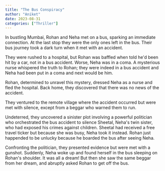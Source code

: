 ```yaml
---
title: "The Bus Conspiracy"
author: "Aniket"
date: 2023-08-31
categories: ["Thriller"]
---
```


In bustling Mumbai, Rohan and Neha met on a bus, sparking an immediate connection. At the last stop they were the only ones left in the bus. Their bus journey took a dark turn when it met with an accident.

They were rushed to a hospital, but Rohan was baffled when told he'd been hit by a car, not in a bus accident. Worse, Neha was in a coma. A mysterious nurse whispered the truth to Rohan; they were indeed in a bus accident and Neha had been put in a coma and next would be him.

Rohan, determined to unravel this mystery, dressed Neha as a nurse and fled the hospital. Back home, they discovered that there was no news of the accident. 

They ventured to the remote village where the accident occurred but were met with silence, except from a beggar who warned them to run.

Undeterred, they uncovered a sinister plot involving a powerful politician who orchestrated the bus accident to silence Sheetal, Neha's twin sister, who had exposed his crimes against children.
Sheetal had received a free travel ticker but because she was busy, Neha took it instead.
Rohan just happended to be unlucky because he boarded the bus after seeing Neha.

Confronting the politician, they presented evidence but were met with a gunshot. Suddenly, Neha woke up and found herself in the bus sleeping on Rohan's shoulder. It was all a dream! But then she saw the same beggar from her dream, and abruptly asked Rohan to get off the bus.
